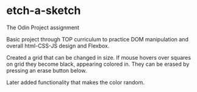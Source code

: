 # etch-a-sketch
The Odin Project assignment

Basic project through TOP curriculum to practice DOM manipulation and overall html-CSS-JS design and Flexbox.

Created a grid that can be changed in size. If mouse hovers over squares on grid they become black, appearing colored in. They can be erased
by pressing an erase button below.

Later added functionality that makes the color random.